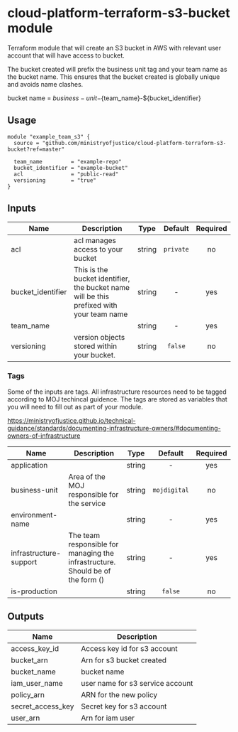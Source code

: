 # cloud-platform-terraform-s3-bucket module

Terraform module that will create an S3 bucket in AWS with relevant user account that will have access to bucket.

The bucket created will prefix the business unit tag and your team name as the bucket name. This ensures that the bucket created is globally unique and avoids name clashes.

bucket name = ${business-unit}-${team_name}-${bucket_identifier} 

## Usage

```hcl
module "example_team_s3" {
  source = "github.com/ministryofjustice/cloud-platform-terraform-s3-bucket?ref=master"

  team_name         = "example-repo"
  bucket_identifier = "example-bucket"
  acl               = "public-read"
  versioning        = "true"
}
```

## Inputs

| Name | Description | Type | Default | Required |
|------|-------------|:----:|:-----:|:-----:|
| acl | acl manages access to your bucket | string | `private` | no |
| bucket_identifier | This is the bucket identifier, the bucket name will be this prefixed with your team name | string | - | yes |
| team_name |  | string | - | yes |
| versioning | version objects stored within your bucket. | string | `false` | no |

### Tags 

Some of the inputs are tags. All infrastructure resources need to be tagged according to MOJ techincal guidence. The tags are stored as variables that you will need to fill out as part of your module.

https://ministryofjustice.github.io/technical-guidance/standards/documenting-infrastructure-owners/#documenting-owners-of-infrastructure

| Name | Description | Type | Default | Required |
|------|-------------|:----:|:-----:|:-----:|
| application |  | string | - | yes |
| business-unit | Area of the MOJ responsible for the service | string | `mojdigital` | no |
| environment-name |  | string | - | yes |
| infrastructure-support | The team responsible for managing the infrastructure. Should be of the form <team-name> (<team-email>) | string | - | yes |
| is-production |  | string | `false` | no |


## Outputs

| Name | Description |
|------|-------------|
| access_key_id | Access key id for s3 account |
| bucket_arn | Arn for s3 bucket created |
| bucket_name | bucket name |
| iam_user_name | user name for s3 service account |
| policy_arn | ARN for the new policy |
| secret_access_key | Secret key for s3 account |
| user_arn | Arn for iam user |







